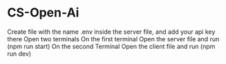 # CS-Open-Ai

Create file with the name .env inside the server file, and add your api key there
Open two terminals
On the first terminal Open the server file and run (npm run start)
On the second Terminal Open the client file and run (npm run dev)

